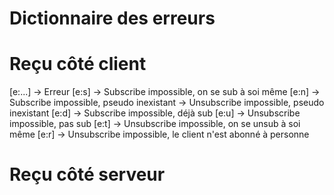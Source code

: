 # Dictionnaire des erreurs

# Reçu côté client

[e:...] -> Erreur
[e:s] -> Subscribe impossible, on se sub à soi même
[e:n] -> Subscribe impossible, pseudo inexistant
      -> Unsubscribe impossible, pseudo inexistant
[e:d] -> Subscribe impossible, déjà sub
[e:u] -> Unsubscribe impossible, pas sub
[e:t] -> Unsubscribe impossible, on se unsub à soi même
[e:r] -> Unsubscribe impossible, le client n'est abonné à personne

# Reçu côté serveur
